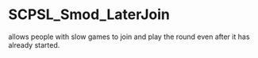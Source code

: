 # SCPSL_Smod_LaterJoin
allows people with slow games to join and play the round even after it has already started.

